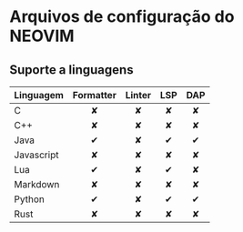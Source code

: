 # Arquivos de configuração do NEOVIM

## Suporte a linguagens

| Linguagem     | Formatter | Linter    | LSP   | DAP   |
|:--------------|:---------:|:---------:|:-----:|:-----:|
| C             | ✘         | ✘         | ✘     | ✘     |
| C++           | ✘         | ✘         | ✘     | ✘     |
| Java          | ✔         | ✘         | ✔     | ✔     |
| Javascript    | ✘         | ✘         | ✘     | ✘     |
| Lua           | ✔         | ✘         | ✔     | ✘     |
| Markdown      | ✘         | ✘         | ✘     | ✘     |
| Python        | ✔         | ✘         | ✔     | ✔     |
| Rust          | ✘         | ✘         | ✘     | ✘     |

